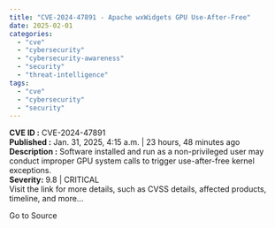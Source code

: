 ```yaml
---
title: "CVE-2024-47891 - Apache wxWidgets GPU Use-After-Free"
date: 2025-02-01
categories: 
  - "cve"
  - "cybersecurity"
  - "cybersecurity-awareness"
  - "security"
  - "threat-intelligence"
tags: 
  - "cve"
  - "cybersecurity"
  - "security"
---
```


**CVE ID :** CVE-2024-47891  
**Published :** Jan. 31, 2025, 4:15 a.m. | 23 hours, 48 minutes ago  
**Description :** Software installed and run as a non-privileged user may conduct improper GPU system calls to trigger use-after-free kernel exceptions.  
**Severity:** 9.8 | CRITICAL  
Visit the link for more details, such as CVSS details, affected products, timeline, and more...

Go to Source

